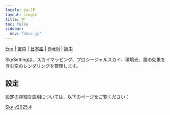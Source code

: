 ```yaml
---
locale: ja-JP
layout: single
title: 空
toc: false
sidebar:
  nav: "docs-jp"
---
```

[Eng](/dancexr/features/sky.md) | [繁中](/tw/dancexr/features/sky.md) | [日本語](/jp/dancexr/features/sky.md) | [한국어](/kr/dancexr/features/sky.md) | [简中](/zh/dancexr/features/sky.md)

SkySettingは、スカイマッピング、プロシージャルスカイ、環境光、風の効果を含む空のレンダリングを管理します。

## 設定

設定の詳細な説明については、以下のページをご覧ください：

[Sky v2025.4](/dancexr/menu/2025.4/scene/sky)